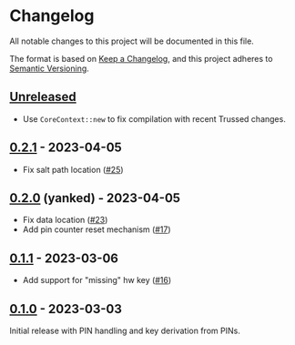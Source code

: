 <!--
Copyright (C) Nitrokey GmbH
SPDX-License-Identifier: CC0-1.0
-->

# Changelog
All notable changes to this project will be documented in this file.

The format is based on [Keep a Changelog](https://keepachangelog.com/en/1.0.0/),
and this project adheres to [Semantic Versioning](https://semver.org/spec/v2.0.0.html).

## [Unreleased][]

- Use `CoreContext::new` to fix compilation with recent Trussed changes.

[Unreleased]: https://github.com/trussed-dev/trussed-auth/compare/v0.2.1...HEAD

## [0.2.1][] - 2023-04-05

- Fix salt path location ([#25][])

[#25]: https://github.com/trussed-dev/trussed-auth/pull/25
[0.2.1]: https://github.com/trussed-dev/trussed-auth/releases/tag/v0.2.1

## [0.2.0][] (yanked) - 2023-04-05

- Fix data location ([#23][])
- Add pin counter reset mechanism ([#17][])

[#23]: https://github.com/trussed-dev/trussed-auth/pull/23
[#17]: https://github.com/trussed-dev/trussed-auth/pull/17
[0.2.0]: https://github.com/trussed-dev/trussed-auth/releases/tag/v0.2.0

## [0.1.1][] - 2023-03-06

- Add support for "missing" hw key ([#16][])

[#16]: https://github.com/trussed-dev/trussed-auth/pull/16
[0.1.1]: https://github.com/trussed-dev/trussed-auth/releases/tag/v0.1.1

## [0.1.0][] - 2023-03-03

Initial release with PIN handling and key derivation from PINs.

[0.1.0]: https://github.com/trussed-dev/trussed-auth/releases/tag/v0.1.0


